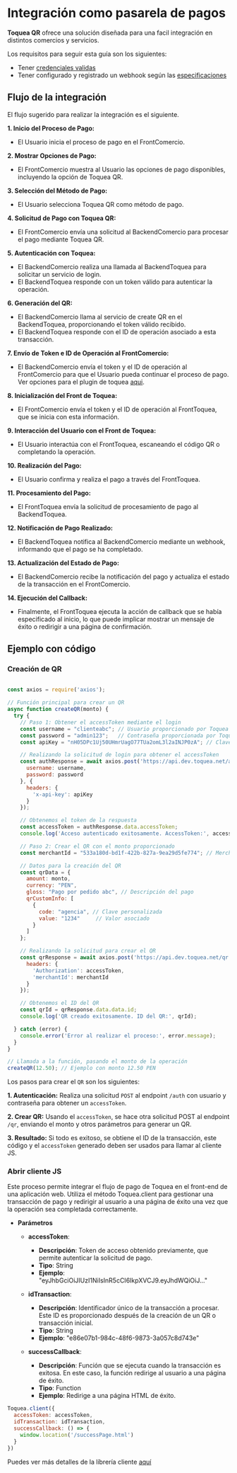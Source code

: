 <script setup lang="ts"> 
import VueMermaidString from 'vue-mermaid-string'

const flowMerchandIntegrator = `
sequenceDiagram
    actor Usuario
    participant FrontComercio
    participant BackendComercio
    participant BackendToquea
    participant FrontToquea

    Usuario->>FrontComercio: Inicia proceso de pago
    FrontComercio->>Usuario: Muestra opciones de pago (incluye Toquea QR)
    Usuario->>FrontComercio: Elige Toquea QR

    FrontComercio->>BackendComercio: Solicitud de pago con Toquea QR
    BackendComercio->>BackendToquea: Llama al servicio de login
    BackendToquea-->>BackendComercio: Devuelve token válido

    BackendComercio->>BackendToquea: Llama a create QR (con token)
    BackendToquea-->>BackendComercio: Devuelve ID de operación

    BackendComercio->>FrontComercio: Devuelve token e ID de operación
    FrontComercio->>FrontToquea: Inicia Front Toquea (con token e ID)

    Usuario->>FrontToquea: Interactúa con Toquea QR
    Usuario->>FrontToquea: Realizar pago
    FrontToquea->>BackendToquea: Procesa pago

    BackendToquea-->>BackendComercio: Notifica pago realizado (webhook)

    BackendComercio-->>FrontComercio: Actualiza estado de pago
    FrontToquea-->>FrontComercio: Ejecuta callback
`

</script>

# Integración como pasarela de pagos

**Toquea QR** ofrece una solución diseñada para una facil integración en distintos comercios y servicios. 

Los requisitos para seguir esta guía son los siguientes:

- Tener [credenciales validas]()
- Tener configurado y registrado un webhook según las [especificaciones](/webhooks/payment-notification.html)

## Flujo de la integración

El flujo sugerido para realizar la integración es el siguiente.

<VueMermaidString :value="flowMerchandIntegrator" />


**1. Inicio del Proceso de Pago:**
  - El Usuario inicia el proceso de pago en el FrontComercio.

**2. Mostrar Opciones de Pago:**
  - El FrontComercio muestra al Usuario las opciones de pago disponibles, incluyendo la opción de Toquea QR.

**3. Selección del Método de Pago:**

  - El Usuario selecciona Toquea QR como método de pago.

**4. Solicitud de Pago con Toquea QR:**

  - El FrontComercio envía una solicitud al BackendComercio para procesar el pago mediante Toquea QR.

**5. Autenticación con Toquea:**

  - El BackendComercio realiza una llamada al BackendToquea para solicitar un servicio de login.
  - El BackendToquea responde con un token válido para autenticar la operación.

**6. Generación del QR:**
  - El BackendComercio llama al servicio de create QR en el BackendToquea, proporcionando el token válido recibido.
  - El BackendToquea responde con el ID de operación asociado a esta transacción.

**7. Envío de Token e ID de Operación al FrontComercio:**
  - El BackendComercio envía el token y el ID de operación al FrontComercio para que el Usuario pueda continuar el proceso de pago. Ver opciones para el plugin de toquea [aqui]().

**8. Inicialización del Front de Toquea:**
  - El FrontComercio envía el token y el ID de operación al FrontToquea, que se inicia con esta información.

**9. Interacción del Usuario con el Front de Toquea:**
  - El Usuario interactúa con el FrontToquea, escaneando el código QR o completando la operación.

**10. Realización del Pago:**
  - El Usuario confirma y realiza el pago a través del FrontToquea.

**11. Procesamiento del Pago:**
  - El FrontToquea envía la solicitud de procesamiento de pago al BackendToquea.

**12. Notificación de Pago Realizado:**
  - El BackendToquea notifica al BackendComercio mediante un webhook, informando que el pago se ha completado.

**13. Actualización del Estado de Pago:**
  - El BackendComercio recibe la notificación del pago y actualiza el estado de la transacción en el FrontComercio.

**14. Ejecución del Callback:**
  - Finalmente, el FrontToquea ejecuta la acción de callback que se había especificado al inicio, lo que puede implicar mostrar un mensaje de éxito o redirigir a una página de confirmación.

## Ejemplo con código


### Creación de QR

```js

const axios = require('axios');

// Función principal para crear un QR
async function createQR(monto) {
  try {
    // Paso 1: Obtener el accessToken mediante el login
    const username = "clienteabc"; // Usuario proporcionado por Toquea
    const password = "admin123";   // Contraseña proporcionada por Toquea
    const apiKey = "nH05DPc1Uj50UHmrUagO77TUa2omL3l2aINJP0zA"; // Clave API proporcionada por Toquea

    // Realizando la solicitud de login para obtener el accessToken
    const authResponse = await axios.post('https://api.dev.toquea.net/auth', {
      username: username,
      password: password
    }, {
      headers: {
        'x-api-key': apiKey
      }
    });

    // Obtenemos el token de la respuesta
    const accessToken = authResponse.data.accessToken;
    console.log('Acceso autenticado exitosamente. AccessToken:', accessToken);

    // Paso 2: Crear el QR con el monto proporcionado
    const merchantId = "533a180d-bd1f-422b-827a-9ea29d5fe774"; // Merchant ID proporcionado por Toquea

    // Datos para la creación del QR
    const qrData = {
      amount: monto,
      currency: "PEN",
      gloss: "Pago por pedido abc", // Descripción del pago
      qrCustomInfo: [
        {
          code: "agencia", // Clave personalizada
          value: "1234"     // Valor asociado
        }
      ]
    };

    // Realizando la solicitud para crear el QR
    const qrResponse = await axios.post('https://api.dev.toquea.net/qr', qrData, {
      headers: {
        'Authorization': accessToken,
        'merchantId': merchantId
      }
    });

    // Obtenemos el ID del QR
    const qrId = qrResponse.data.data.id;
    console.log('QR creado exitosamente. ID del QR:', qrId);

  } catch (error) {
    console.error('Error al realizar el proceso:', error.message);
  }
}

// Llamada a la función, pasando el monto de la operación
createQR(12.50); // Ejemplo con monto 12.50 PEN


```

Los pasos para crear el `QR` son los siguientes:

**1. Autenticación:** Realiza una solicitud `POST` al endpoint `/auth` con usuario y contraseña para obtener un `accessToken`.

**2. Crear QR:** Usando el `accessToken`, se hace otra solicitud POST al endpoint `/qr`, enviando el monto y otros parámetros para generar un QR.

**3. Resultado:** Si todo es exitoso, se obtiene el ID de la transacción, este código y el `accessToken` generado deben ser usados para llamar al cliente JS.

### Abrir cliente JS

Este proceso permite integrar el flujo de pago de Toquea en el front-end de una aplicación web. Utiliza el método Toquea.client para gestionar una transacción de pago y redirigir al usuario a una página de éxito una vez que la operación sea completada correctamente.

- **Parámetros**
  - **accessToken**:
    - **Descripción**: Token de acceso obtenido previamente, que permite autenticar la solicitud de pago.
    - **Tipo**: String
    - **Ejemplo**: "eyJhbGciOiJIUzI1NiIsInR5cCI6IkpXVCJ9.eyJhdWQiOiJ..."

  - **idTransaction**:
    - **Descripción**: Identificador único de la transacción a procesar. Este ID es proporcionado después de la creación de un QR o transacción inicial.
    - **Tipo**: String
    - **Ejemplo**: "e86e07b1-984c-48f6-9873-3a057c8d743e"

  - **successCallback**:
    - **Descripción**: Función que se ejecuta cuando la transacción es exitosa. En este caso, la función redirige al usuario a una página de éxito.
    - **Tipo**: Function
    - **Ejemplo**: Redirige a una página HTML de éxito.

```js
Toquea.client({
  accessToken: accessToken, 
  idTransaction: idTransaction,
  successCallback: () => {
    window.location('/successPage.html')
  }
})
```

Puedes ver más detalles de la líbrería cliente [aquí](#)